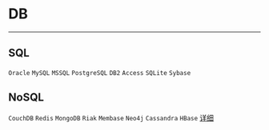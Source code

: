# DB

---

## SQL
`Oracle` `MySQL` `MSSQL` `PostgreSQL` `DB2` `Access` `SQLite` `Sybase`

## NoSQL 
`CouchDB` `Redis` `MongoDB` `Riak` `Membase` `Neo4j` `Cassandra` `HBase`
[详细](http://blog.jobbole.com/1344/)